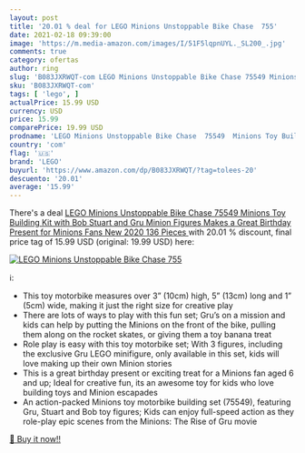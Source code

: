 ```yaml
---
layout: post
title: '20.01 % deal for LEGO Minions Unstoppable Bike Chase  755'
date: 2021-02-18 09:39:00
image: 'https://m.media-amazon.com/images/I/51F5lqpnUYL._SL200_.jpg'
comments: true
category: ofertas
author: ring
slug: 'B083JXRWQT-com LEGO Minions Unstoppable Bike Chase 75549 Minions Toy...'
sku: 'B083JXRWQT-com'
tags: [ 'lego', ]
actualPrice: 15.99 USD
currency: USD
price: 15.99
comparePrice: 19.99 USD
prodname: 'LEGO Minions Unstoppable Bike Chase  75549  Minions Toy Building Kit  with Bob  Stuart and Gru Minion Figures  Makes a Great Birthday Present for Minions Fans  New 2020  136 Pieces '
country: 'com'
flag: '🇺🇸'
brand: 'LEGO'
buyurl: 'https://www.amazon.com/dp/B083JXRWQT/?tag=tolees-20'
descuento: '20.01'
average: '15.99'
---
```


There's a deal [LEGO Minions Unstoppable Bike Chase  75549  Minions Toy Building Kit  with Bob  Stuart and Gru Minion Figures  Makes a Great Birthday Present for Minions Fans  New 2020  136 Pieces ](https://www.amazon.com/dp/B083JXRWQT/?tag=tolees-20)  with  20.01 % discount, final price tag of  15.99 USD (original: 19.99 USD) here:

[![LEGO Minions Unstoppable Bike Chase  755](https://m.media-amazon.com/images/I/51F5lqpnUYL._SL200_.jpg)](https://www.amazon.com/dp/B083JXRWQT/?tag=tolees-20)

ℹ️:

- This toy motorbike measures over 3” (10cm) high, 5” (13cm) long and 1” (5cm) wide, making it just the right size for creative play
- There are lots of ways to play with this fun set; Gru’s on a mission and kids can help by putting the Minions on the front of the bike, pulling them along on the rocket skates, or giving them a toy banana treat
- Role play is easy with this toy motorbike set; With 3 figures, including the exclusive Gru LEGO minifigure, only available in this set, kids will love making up their own Minion stories
- This is a great birthday present or exciting treat for a Minions fan aged 6 and up; Ideal for creative fun, its an awesome toy for kids who love building toys and Minion escapades
- An action-packed Minions toy motorbike building set (75549), featuring Gru, Stuart and Bob toy figures; Kids can enjoy full-speed action as they role-play epic scenes from the Minions: The Rise of Gru movie

[🛒 Buy it now!!](https://www.amazon.com/dp/B083JXRWQT/?tag=tolees-20)
